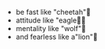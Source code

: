 - be fast like "cheetah"🐅
- attitude like "eagle🦅🦅
- mentality like "wolf"🐺
- and fearless like a"lion"🦁
<!---
nanfii/nanfii is a ✨ special ✨ repository because its `README.md` (this file) appears on your GitHub profile.
You can click the Preview link to take a look at your changes.
--->
